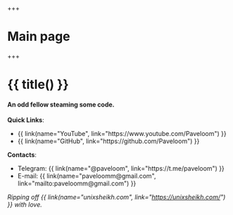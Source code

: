 +++
# Main page
+++

<h1 id="title"><span>{{ title() }}</span></h1>
<h4>An odd fellow steaming some code.</h4>

<b>Quick Links</b>:<br>
<ul>
  <li>{{ link(name="YouTube", link="https://www.youtube.com/Paveloom") }}</li>
  <li>{{ link(name="GitHub", link="https://github.com/Paveloom") }}</li>
</ul>

<b>Contacts</b>:<br>
<ul>
  <li>Telegram: {{ link(name="@paveloom", link="https://t.me/paveloom") }}</li>
  <li>E-mail: {{ link(name="paveloomm@gmail.com", link="mailto:paveloomm@gmail.com") }}</li>
</ul>

<i>Ripping off {{ link(name="unixsheikh.com", link="https://unixsheikh.com/") }} with love.</i>
